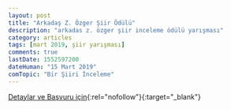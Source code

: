 ```yaml
---
layout: post
title: "Arkadaş Z. Özger Şiir Ödülü"
description: "arkadas z. özger şiir inceleme ödülü yarışması"
category: articles
tags: [mart 2019, şiir yarışması]
comments: true
lastDate: 1552597200
dateHuman: "15 Mart 2019"
comTopic: "Bir Şiiri İnceleme"
---
```



[Detaylar ve Başvuru için](https://karmaturkiye.com/arkadas-z-ozger-siir-odulu-2019-basvurulari-basladi/?utm_source=edebiyatyarismalari.com&utm_medium=affiliate){:rel="nofollow"}{:target="_blank"}